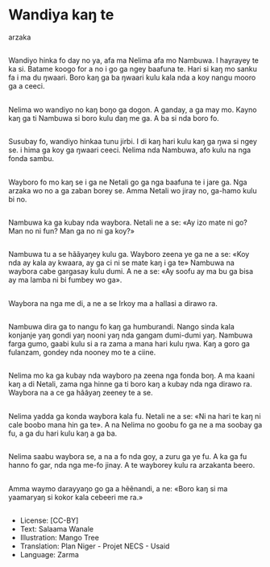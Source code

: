 # Wandiya kaŋ te
arzaka

##
Wandiyo hinka fo day no ya, afa
ma Nelima afa mo Nambuwa. I
hayrayey te ka si. Batame
koogo for a no i go ga ngey
baafuna te. Hari si kaŋ mo
sanku fa i ma du ŋwaari. Boro
kaŋ ga ba ŋwaari kulu kala nda
a koy nangu mooro ga a ceeci.


##
Nelima wo wandiyo no kaŋ boŋo
ga dogon. A ganday, a ga may
mo. Kayno kaŋ ga ti Nambuwa
si boro kulu daŋ me ga. A ba si
nda boro fo.


##
Susubay fo, wandiyo hinkaa
tunu jirbi. I di kaŋ hari kulu kaŋ
ga ŋwa si ngey se. i hima ga
koy ga ŋwaari ceeci. Nelima
nda Nambuwa, afo kulu na nga
fonda sambu.


##
Wayboro fo mo kaŋ se i ga ne
Netali go ga nga baafuna te i
jare ga. Nga arzaka wo no a ga
zaban borey se. Amma Netali
wo jiray no, ga-hamo kulu bi no.


##
Nambuwa ka ga kubay nda
waybora. Netali ne a se: «Ay izo
mate ni go? Man no ni fun? Man
ga no ni ga koy?»


##
Nambuwa tu a se hããyaŋey
kulu ga. Wayboro zeena ye ga
ne a se: «Koy nda ay kala ay
kwaara, ay ga ci ni se mate kaŋ
i ga te» Nambuwa na waybora
cabe gargasay kulu dumi. A ne
a se: «Ay soofu ay ma bu ga
bisa ay ma lamba ni bi fumbey
wo ga».


##
Waybora na nga me di, a ne a
se Irkoy ma a hallasi a dirawo
ra.


##
Nambuwa dira ga to nangu fo
kaŋ ga humburandi. Nango
sinda kala konjanje yaŋ gondi
yaŋ nooni yaŋ nda gangam
dumi-dumi yaŋ. Nambuwa farga
gumo, gaabi kulu si a ra zama a
mana hari kulu ŋwa. Kaŋ a goro
ga fulanzam, gondey nda
nooney mo te a ciine.


##
Nelima mo ka ga kubay nda
wayboro ɲa zeena nga fonda
boŋ. A ma kaani kaŋ a di Netali,
zama nga hinne ga ti boro kaŋ a
kubay nda nga dirawo ra.
Waybora na a ce ga hããyaŋ
zeeney te a se.


##
Nelima yadda ga konda
waybora kala fu. Netali ne a se:
«Ni na hari te kaŋ ni cale boobo
mana hin ga te». A na Nelima
no goobu fo ga ne a ma soobay
ga fu, a ga du hari kulu kaŋ a ga
ba.


##
Nelima saabu waybora se, a na
a fo nda goy, a zuru ga ye fu. A
ka ga fu hanno fo gar, nda nga
me-fo jinay. A te wayborey kulu
ra arzakanta beero.


##
Amma waymo darayyaŋo go ga
a hẽẽnandi, a ne: «Boro kaŋ si
ma yaamaryaŋ si kokor kala cebeeri me ra.»


##
* License: [CC-BY]
* Text: Salaama Wanale
* Illustration: Mango Tree
* Translation: Plan Niger - Projet NECS - Usaid
* Language: Zarma
